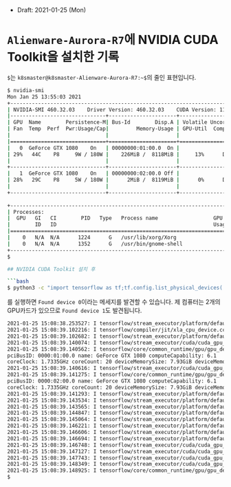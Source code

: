 * Draft: 2021-01-25 (Mon)
# `Alienware-Aurora-R7`에 NVIDIA CUDA Toolkit을 설치한 기록


`$`는 `k8smaster@k8smaster-Alienware-Aurora-R7:~$`의 줄인 표현입니다.
```bash
$ nvidia-smi
Mon Jan 25 13:55:03 2021       
+-----------------------------------------------------------------------------+
| NVIDIA-SMI 460.32.03    Driver Version: 460.32.03    CUDA Version: 11.2     |
|-------------------------------+----------------------+----------------------+
| GPU  Name        Persistence-M| Bus-Id        Disp.A | Volatile Uncorr. ECC |
| Fan  Temp  Perf  Pwr:Usage/Cap|         Memory-Usage | GPU-Util  Compute M. |
|                               |                      |               MIG M. |
|===============================+======================+======================|
|   0  GeForce GTX 1080    On   | 00000000:01:00.0  On |                  N/A |
| 29%   44C    P8     9W / 180W |    226MiB /  8118MiB |     13%      Default |
|                               |                      |                  N/A |
+-------------------------------+----------------------+----------------------+
|   1  GeForce GTX 1080    On   | 00000000:02:00.0 Off |                  N/A |
| 28%   29C    P8     5W / 180W |      2MiB /  8119MiB |      0%      Default |
|                               |                      |                  N/A |
+-------------------------------+----------------------+----------------------+
                                                                               
+-----------------------------------------------------------------------------+
| Processes:                                                                  |
|  GPU   GI   CI        PID   Type   Process name                  GPU Memory |
|        ID   ID                                                   Usage      |
|=============================================================================|
|    0   N/A  N/A      1224      G   /usr/lib/xorg/Xorg                124MiB |
|    0   N/A  N/A      1352      G   /usr/bin/gnome-shell               98MiB |
+-----------------------------------------------------------------------------+
$

## NVIDIA CUDA Toolkit 설치 후

```bash
$ python3 -c "import tensorflow as tf;tf.config.list_physical_devices('GPU')"
```
를 실행하면 `Found device 0`이라는 메세지를 발견할 수 있습니다. 제 컴퓨터는 2개의 GPU카드가 있으므로 `Found device 1`도 발견됩니다.
```bash
2021-01-25 15:08:38.253527: I tensorflow/stream_executor/platform/default/dso_loader.cc:49] Successfully opened dynamic library libcudart.so.11.0
2021-01-25 15:08:39.102216: I tensorflow/compiler/jit/xla_cpu_device.cc:41] Not creating XLA devices, tf_xla_enable_xla_devices not set
2021-01-25 15:08:39.102682: I tensorflow/stream_executor/platform/default/dso_loader.cc:49] Successfully opened dynamic library libcuda.so.1
2021-01-25 15:08:39.140074: I tensorflow/stream_executor/cuda/cuda_gpu_executor.cc:941] successful NUMA node read from SysFS had negative value (-1), but there must be at least one NUMA node, so returning NUMA node zero
2021-01-25 15:08:39.140562: I tensorflow/core/common_runtime/gpu/gpu_device.cc:1720] Found device 0 with properties: 
pciBusID: 0000:01:00.0 name: GeForce GTX 1080 computeCapability: 6.1
coreClock: 1.7335GHz coreCount: 20 deviceMemorySize: 7.93GiB deviceMemoryBandwidth: 298.32GiB/s
2021-01-25 15:08:39.140616: I tensorflow/stream_executor/cuda/cuda_gpu_executor.cc:941] successful NUMA node read from SysFS had negative value (-1), but there must be at least one NUMA node, so returning NUMA node zero
2021-01-25 15:08:39.141275: I tensorflow/core/common_runtime/gpu/gpu_device.cc:1720] Found device 1 with properties: 
pciBusID: 0000:02:00.0 name: GeForce GTX 1080 computeCapability: 6.1
coreClock: 1.7335GHz coreCount: 20 deviceMemorySize: 7.93GiB deviceMemoryBandwidth: 298.32GiB/s
2021-01-25 15:08:39.141293: I tensorflow/stream_executor/platform/default/dso_loader.cc:49] Successfully opened dynamic library libcudart.so.11.0
2021-01-25 15:08:39.143534: I tensorflow/stream_executor/platform/default/dso_loader.cc:49] Successfully opened dynamic library libcublas.so.11
2021-01-25 15:08:39.143565: I tensorflow/stream_executor/platform/default/dso_loader.cc:49] Successfully opened dynamic library libcublasLt.so.11
2021-01-25 15:08:39.144847: I tensorflow/stream_executor/platform/default/dso_loader.cc:49] Successfully opened dynamic library libcufft.so.10
2021-01-25 15:08:39.145064: I tensorflow/stream_executor/platform/default/dso_loader.cc:49] Successfully opened dynamic library libcurand.so.10
2021-01-25 15:08:39.146221: I tensorflow/stream_executor/platform/default/dso_loader.cc:49] Successfully opened dynamic library libcusolver.so.10
2021-01-25 15:08:39.146606: I tensorflow/stream_executor/platform/default/dso_loader.cc:49] Successfully opened dynamic library libcusparse.so.11
2021-01-25 15:08:39.146694: I tensorflow/stream_executor/platform/default/dso_loader.cc:49] Successfully opened dynamic library libcudnn.so.8
2021-01-25 15:08:39.146748: I tensorflow/stream_executor/cuda/cuda_gpu_executor.cc:941] successful NUMA node read from SysFS had negative value (-1), but there must be at least one NUMA node, so returning NUMA node zero
2021-01-25 15:08:39.147127: I tensorflow/stream_executor/cuda/cuda_gpu_executor.cc:941] successful NUMA node read from SysFS had negative value (-1), but there must be at least one NUMA node, so returning NUMA node zero
2021-01-25 15:08:39.147743: I tensorflow/stream_executor/cuda/cuda_gpu_executor.cc:941] successful NUMA node read from SysFS had negative value (-1), but there must be at least one NUMA node, so returning NUMA node zero
2021-01-25 15:08:39.148349: I tensorflow/stream_executor/cuda/cuda_gpu_executor.cc:941] successful NUMA node read from SysFS had negative value (-1), but there must be at least one NUMA node, so returning NUMA node zero
2021-01-25 15:08:39.148925: I tensorflow/core/common_runtime/gpu/gpu_device.cc:1862] Adding visible gpu devices: 0, 1
$
```
